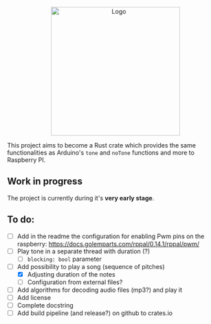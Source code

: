 <p align="center">
  <a href="https://github.com/salvatore-giammanco/pi-tone">
    <img src="https://i.imgur.com/oX91gdh.png" alt="Logo" width="300">
  </a>
</p>

This project aims to become a Rust crate which provides the same functionalities as Arduino's `tone` and `noTone` functions and more to Raspberry PI.

## Work in progress
The project is currently during it's **very early stage**.

## To do:
- [ ] Add in the readme the configuration for enabling Pwm pins on the raspberry: https://docs.golemparts.com/rppal/0.14.1/rppal/pwm/
- [ ] Play tone in a separate thread with duration (?)
    - [ ] `blocking: bool` parameter
- [ ] Add possibility to play a song (sequence of pitches)
    - [x] Adjusting duration of the notes
    - [ ] Configuration from external files?
- [ ] Add algorithms for decoding audio files (mp3?) and play it
- [ ] Add license
- [ ] Complete docstring
- [ ] Add build pipeline (and release?) on github to crates.io